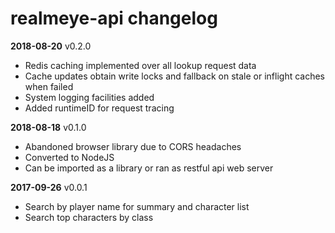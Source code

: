 # realmeye-api changelog

**2018-08-20** v0.2.0

- Redis caching implemented over all lookup request data
- Cache updates obtain write locks and fallback on stale or inflight caches when failed
- System logging facilities added
- Added runtimeID for request tracing

**2018-08-18** v0.1.0

- Abandoned browser library due to CORS headaches
- Converted to NodeJS
- Can be imported as a library or ran as restful api web server

**2017-09-26** v0.0.1

- Search by player name for summary and character list
- Search top characters by class
